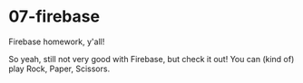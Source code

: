 # 07-firebase
Firebase homework, y'all!

So yeah, still not very good with Firebase, but check it out! You can (kind of) play Rock, Paper, Scissors.
